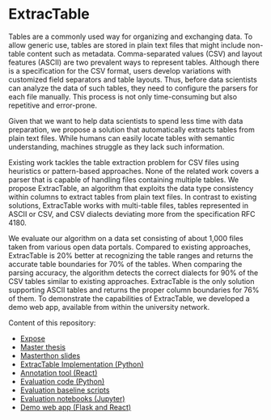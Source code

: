 # ExtracTable

Tables are a commonly used way for organizing and exchanging data. 
To allow generic use, tables are stored in plain text files that might include non-table content such as metadata. 
Comma-separated values (CSV) and layout features (ASCII) are two prevalent ways to represent tables.
Although there is a specification for the CSV format, users develop variations with customized field separators and table layouts. Thus, before data scientists can analyze the data of such tables, they need to configure the parsers for each file manually. This process is not only time-consuming but also repetitive and error-prone.

Given that we want to help data scientists to spend less time with data preparation, we propose a solution that automatically extracts tables from plain text files.
While humans can easily locate tables with semantic understanding, machines struggle as they lack such information.

Existing work tackles the table extraction problem for CSV files using heuristics or pattern-based approaches. None of the related work covers a parser that is capable of handling files containing multiple tables.
We propose ExtracTable, an algorithm that exploits the data type consistency within columns to extract tables from plain text files. In contrast to existing solutions, ExtracTable works with multi-table files, tables represented in ASCII or CSV, and CSV dialects deviating more from the specification RFC 4180.

We evaluate our algorithm on a data set consisting of about 1,000 files taken from various open data portals. Compared to existing approaches, ExtracTable is 20% better at recognizing the table ranges and returns the accurate table boundaries for 70% of the tables. When comparing the parsing accuracy, the algorithm detects the correct dialects for 90% of the CSV tables similar to existing approaches. ExtracTable is the only solution supporting ASCII tables and returns the proper column boundaries for 76% of them.
To demonstrate the capabilities of ExtracTable, we developed a demo web app, available from within the university network.

Content of this repository:
- [Expose](Expose.pdf)
- [Master thesis](Master%20thesis.pdf)
- [Masterthon slides](Masterthon.pdf)
- [ExtracTable Implementation (Python)](table-extraction)
- [Annotation tool (React)](labeling-tool)
- [Evaluation code (Python)](evaluation)
- [Evaluation baseline scripts](scripts)
- [Evaluation notebooks (Jupyter)](notebooks)
- [Demo web app (Flask and React)](demo-web-app)

